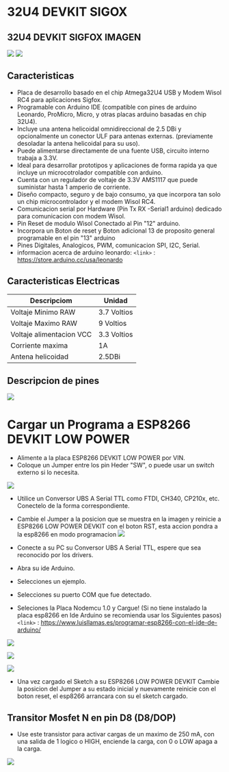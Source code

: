 # 32U4 DEVKIT SIGOX 

## 32U4 DEVKIT SIGFOX  IMAGEN

![](https://github.com/markoAntonio1692/32U4-DEVKIT-SIGFOX/blob/master/image/1.JPG )
![](https://github.com/markoAntonio1692/32U4-DEVKIT-SIGFOX/blob/master/image/2.JPG)


## Caracteristicas

- Placa de desarrollo basado en el chip Atmega32U4 USB y Modem Wisol RC4 para aplicaciones Sigfox.
- Programable con Arduino IDE (compatible con pines de arduino Leonardo, ProMicro, Micro, y otras placas arduino basadas en chip 32U4).
- Incluye una antena helicoidal omnidireccional de 2.5 DBi y opcionalmente un conector  ULF para antenas externas. (previamente desoladar la antena helicoidal para su uso). 
- Puede alimentarse directamente de una fuente USB, circuito interno trabaja a 3.3V.
- Ideal para desarrollar prototipos y aplicaciones de forma rapida ya que incluye un microcotrolador compatible con arduino.
- Cuenta con un regulador de voltaje de 3.3V AMS1117 que puede suministar hasta 1 amperio de corriente.
- Diseño compacto, seguro y de bajo consumo, ya que incorpora tan solo un chip microcontrolador y el modem Wisol RC4.
- Comunicacion serial por Hardware  (Pin Tx  RX -Serial1 arduino) dedicado para comunicacion con modem Wisol.
- Pin Reset de modulo Wisol Conectado al Pin "12" arduino. 
- Incorpora un Boton de reset y Boton adicional 13 de proposito general programable en el pin "13" arduino
- Pines Digitales, Analogicos, PWM, comunicacion SPI, I2C, Serial.
- informacion acerca de arduino leonardo: 
`<link>` : <https://store.arduino.cc/usa/leonardo>


## Caracteristicas Electricas

| Descripciom | Unidad                    |
| ------------- | ------------------------------ |
| Voltaje Minimo  RAW |  3.7 Voltios    |  
| Voltaje Maximo  RAW |  9 Voltios    |  
| Voltaje  alimentacion VCC |  3.3 Voltios    | 
| Corriente maxima   | 1A     |
| Antena helicoidad    | 2.5DBi      |


## Descripcion de pines

![](https://github.com/markoAntonio1692/32U4-DEVKIT-SIGFOX/blob/master/image/PINOUT.JPG)


# Cargar un Programa a ESP8266 DEVKIT LOW POWER
- Alimente a la placa ESP8266 DEVKIT LOW POWER por VIN.
- Coloque un Jumper entre los pin Heder "SW", o puede usar un switch externo si lo necesita.

![](https://github.com/markoAntonio1692/ESP8266-LOW-POWER-DEVKIT/blob/master/Imagenes/vin.jpg)
- Utilice un Conversor UBS A Serial TTL como FTDI, CH340, CP210x, etc. Conectelo de la forma correspondiente. 
- Cambie el Jumper a la posicion que se muestra en la imagen y reinicie a ESP8266 LOW POWER DEVKIT con el boton RST, esta accion pondra a la esp8266 en modo programacion
![](https://github.com/markoAntonio1692/ESP8266-LOW-POWER-DEVKIT/blob/master/Imagenes/serial.jpg)

- Conecte a su PC su Conversor UBS A Serial TTL, espere que sea reconocido por los drivers.
- Abra su ide Arduino.
- Selecciones un ejemplo.
- Selecciones su puerto COM que fue detectado.
- Seleciones la Placa Nodemcu 1.0 y Cargue!
 (Si no tiene instalado la placa esp8266 en Ide Arduino se recomienda usar los Siguientes pasos)
`<link>` : <https://www.luisllamas.es/programar-esp8266-con-el-ide-de-arduino/>

![](https://github.com/markoAntonio1692/ESP8266-LOW-POWER-DEVKIT/blob/master/Imagenes/arduinocom.jpg)

![](https://github.com/markoAntonio1692/ESP8266-LOW-POWER-DEVKIT/blob/master/Imagenes/arduino.jpg)

![](https://github.com/markoAntonio1692/ESP8266-LOW-POWER-DEVKIT/blob/master/Imagenes/arduinoprog.jpg)

- Una vez cargado el Sketch a su ESP8266 LOW POWER DEVKIT Cambie la posicion del Jumper a su estado inicial y nuevamente reinicie con el boton reset, el esp8266 arrancara con su el sketch cargado.

## Transitor Mosfet N en pin D8 (D8/DOP) 
-  Use este transistor para activar cargas de un maximo de 250 mA, con una salida de 1 logico o HIGH, enciende la carga, con 0 o LOW apaga a la carga.

![](https://github.com/markoAntonio1692/ESP8266-LOW-POWER-DEVKIT/blob/master/Imagenes/mosfet.jpg)




